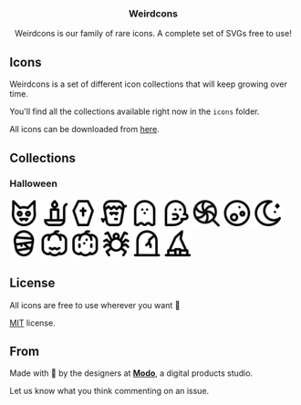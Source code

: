 <p align="center">
<h3 align="center">Weirdcons</h3>
<p align="center">
Weirdcons is our family of rare icons. A complete set of SVGs free to use!
</p>

## Icons

Weirdcons is a set of different icon collections that will keep growing over time.

You'll find all the collections available right now in the `icons` folder.

All icons can be downloaded from [here](https://github.com/modo-studio/weirdcons/archive/master.zip).

## Collections
### Halloween

<img src="https://raw.githubusercontent.com/modo-studio/weirdcons/master/icons/halloween/ic_bat.svg?sanitize=true" width="50">&nbsp;<img src="https://raw.githubusercontent.com/modo-studio/weirdcons/master/icons/halloween/ic_candle.svg?sanitize=true" width="50"><img src="https://raw.githubusercontent.com/modo-studio/weirdcons/master/icons/halloween/ic_coffin.svg?sanitize=true" width="50">&nbsp;<img src="https://raw.githubusercontent.com/modo-studio/weirdcons/master/icons/halloween/ic_frankenstein.svg?sanitize=true" width="50">&nbsp;<img src="https://raw.githubusercontent.com/modo-studio/weirdcons/master/icons/halloween/ic_ghost_floating.svg?sanitize=true" width="50">&nbsp;<img src="https://raw.githubusercontent.com/modo-studio/weirdcons/master/icons/halloween/ic_ghost_walking.svg?sanitize=true" width="50">&nbsp;<img src="https://raw.githubusercontent.com/modo-studio/weirdcons/master/icons/halloween/ic_lollipop.svg?sanitize=true" width="50">&nbsp;<img src="https://raw.githubusercontent.com/modo-studio/weirdcons/master/icons/halloween/ic_moon_full.svg?sanitize=true" width="50">&nbsp;<img src="https://raw.githubusercontent.com/modo-studio/weirdcons/master/icons/halloween/ic_moon.svg?sanitize=true" width="50">&nbsp;<img src="https://raw.githubusercontent.com/modo-studio/weirdcons/master/icons/halloween/ic_mummy.svg?sanitize=true" width="50">&nbsp;<img src="https://raw.githubusercontent.com/modo-studio/weirdcons/master/icons/halloween/ic_pumpkin_carved.svg?sanitize=true" width="50">&nbsp;<img src="https://raw.githubusercontent.com/modo-studio/weirdcons/master/icons/halloween/ic_pumpkin.svg?sanitize=true" width="50">&nbsp;<img src="https://raw.githubusercontent.com/modo-studio/weirdcons/master/icons/halloween/ic_spider.svg?sanitize=true" width="50">&nbsp;<img src="https://raw.githubusercontent.com/modo-studio/weirdcons/master/icons/halloween/ic_tomb.svg?sanitize=true" width="50">&nbsp;<img src="https://raw.githubusercontent.com/modo-studio/weirdcons/master/icons/halloween/ic_witch_hat.svg?sanitize=true" width="50">

## License

All icons are free to use wherever you want 🎉

[MIT](LICENSE.txt) license.

## From

Made with 🖤 by the designers at **[Modo](https://modo.studio)**, a digital products studio.

Let us know what you think commenting on an issue.
